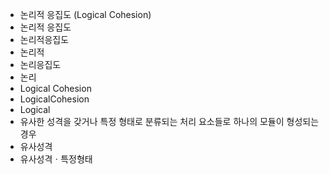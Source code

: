 - 논리적 응집도 (Logical Cohesion) 
- 논리적 응집도
- 논리적응집도
- 논리적
- 논리응집도
- 논리
- Logical Cohesion
- LogicalCohesion
- Logical
- 유사한 성격을 갖거나 특정 형태로 분류되는 처리 요소들로 하나의 모듈이 형성되는 경우
- 유사성격
- 유사성격ㆍ특정형태